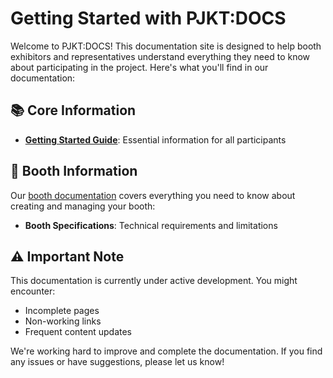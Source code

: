 # Getting Started with PJKT:DOCS

Welcome to PJKT:DOCS! This documentation site is designed to help booth exhibitors and representatives understand everything they need to know about participating in the project. Here's what you'll find in our documentation:

## 📚 Core Information

- **[Getting Started Guide](/info/getting-started)**: Essential information for all participants

## 🎪 Booth Information

Our [booth documentation](/booths) covers everything you need to know about creating and managing your booth:

- **Booth Specifications**: Technical requirements and limitations

## ⚠️ Important Note

This documentation is currently under active development. You might encounter:
- Incomplete pages
- Non-working links
- Frequent content updates

We're working hard to improve and complete the documentation. If you find any issues or have suggestions, please let us know!